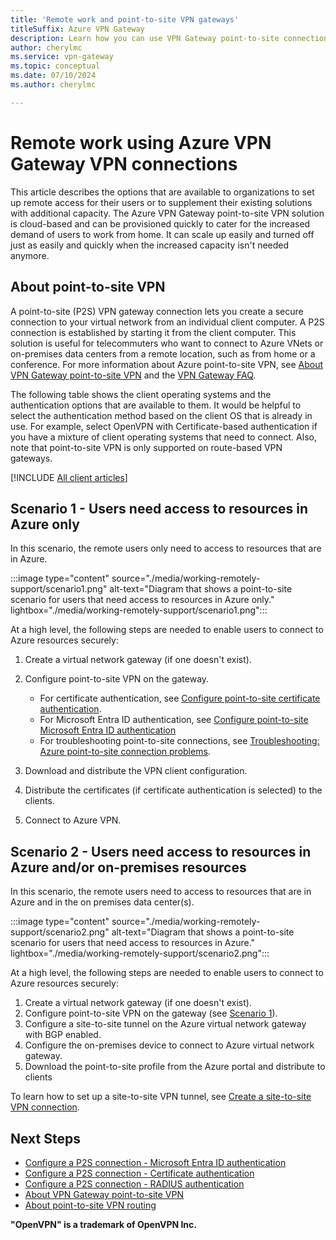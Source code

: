 ```yaml
---
title: 'Remote work and point-to-site VPN gateways'
titleSuffix: Azure VPN Gateway
description: Learn how you can use VPN Gateway point-to-site connections in order to work remotely.
author: cherylmc
ms.service: vpn-gateway
ms.topic: conceptual
ms.date: 07/10/2024
ms.author: cherylmc

---
```

# Remote work using Azure VPN Gateway VPN connections

This article describes the options that are available to organizations to set up remote access for their users or to supplement their existing solutions with additional capacity. The Azure VPN Gateway point-to-site VPN solution is cloud-based and can be provisioned quickly to cater for the increased demand of users to work from home. It can scale up easily and turned off just as easily and quickly when the increased capacity isn't needed anymore.

## <a name="p2s"></a>About point-to-site VPN

A point-to-site (P2S) VPN gateway connection lets you create a secure connection to your virtual network from an individual client computer. A P2S connection is established by starting it from the client computer. This solution is useful for telecommuters who want to connect to Azure VNets or on-premises data centers from a remote location, such as from home or a conference. For more information about Azure point-to-site VPN, see [About VPN Gateway point-to-site VPN](point-to-site-about.md) and the [VPN Gateway FAQ](vpn-gateway-vpn-faq.md).

The following table shows the client operating systems and the authentication options that are available to them. It would be helpful to select the authentication method based on the client OS that is already in use. For example, select OpenVPN with Certificate-based authentication if you have a mixture of client operating systems that need to connect. Also, note that point-to-site VPN is only supported on route-based VPN gateways.

[!INCLUDE [All client articles](../../includes/vpn-gateway-vpn-client-install-articles.md)]

## <a name="scenario1"></a>Scenario 1 - Users need access to resources in Azure only

In this scenario, the remote users only need to access to resources that are in Azure.

:::image type="content" source="./media/working-remotely-support/scenario1.png" alt-text="Diagram that shows a point-to-site scenario for users that need access to resources in Azure only." lightbox="./media/working-remotely-support/scenario1.png":::

At a high level, the following steps are needed to enable users to connect to Azure resources securely:

1. Create a virtual network gateway (if one doesn't exist).
1. Configure point-to-site VPN on the gateway.

   * For certificate authentication, see [Configure point-to-site certificate authentication](vpn-gateway-howto-point-to-site-resource-manager-portal.md).
   * For Microsoft Entra ID authentication, see [Configure point-to-site Microsoft Entra ID authentication](point-to-site-entra-gateway.md)
   * For troubleshooting point-to-site connections, see [Troubleshooting: Azure point-to-site connection problems](vpn-gateway-troubleshoot-vpn-point-to-site-connection-problems.md).
1. Download and distribute the VPN client configuration.
1. Distribute the certificates (if certificate authentication is selected) to the clients.
1. Connect to Azure VPN.

## <a name="scenario2"></a>Scenario 2 - Users need access to resources in Azure and/or on-premises resources

In this scenario, the remote users need to access to resources that are in Azure and in the on premises data center(s).

:::image type="content" source="./media/working-remotely-support/scenario2.png" alt-text="Diagram that shows a point-to-site scenario for users that need access to resources in Azure." lightbox="./media/working-remotely-support/scenario2.png":::

At a high level, the following steps are needed to enable users to connect to Azure resources securely:

1. Create a virtual network gateway (if one doesn't exist).
1. Configure point-to-site VPN on the gateway (see [Scenario 1](#scenario1)).
1. Configure a site-to-site tunnel on the Azure virtual network gateway with BGP enabled.
1. Configure the on-premises device to connect to Azure virtual network gateway.
1. Download the point-to-site profile from the Azure portal and distribute to clients

To learn how to set up a site-to-site VPN tunnel, see [Create a site-to-site VPN connection](./tutorial-site-to-site-portal.md).

## Next Steps

* [Configure a P2S connection - Microsoft Entra ID authentication](point-to-site-entra-gateway.md)
* [Configure a P2S connection - Certificate authentication](vpn-gateway-howto-point-to-site-resource-manager-portal.md)
* [Configure a P2S connection - RADIUS authentication](point-to-site-how-to-radius-ps.md)
* [About VPN Gateway point-to-site VPN](point-to-site-about.md)
* [About point-to-site VPN routing](vpn-gateway-about-point-to-site-routing.md)

**"OpenVPN" is a trademark of OpenVPN Inc.**
